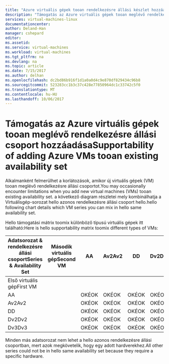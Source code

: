 ```yaml
---
title: "Azure virtuális gépek tooan rendelkezésre állási készlet hozzáadásának aaaSupportability |} Microsoft Docs"
description: "Támogatás az Azure virtuális gépek tooan meglévő rendelkezésre állási csoport hozzáadása."
services: virtual-machines-linux
documentationcenter: 
author: Deland-Han
manager: cshepard
editor: 
ms.assetid: 
ms.service: virtual-machines
ms.workload: virtual-machines
ms.tgt_pltfrm: na
ms.devlang: na
ms.topic: article
ms.date: 7/15/2017
ms.author: delhan
ms.openlocfilehash: dc2bd86b916f1d1a0a0d4c9e870df829434c96b8
ms.sourcegitcommit: 523283cc1b3c37c428e77850964dc1c33742c5f0
ms.translationtype: MT
ms.contentlocale: hu-HU
ms.lasthandoff: 10/06/2017
---
```

# <a name="supportability-of-adding-azure-vms-tooan-existing-availability-set"></a><span data-ttu-id="93d76-103">Támogatás az Azure virtuális gépek tooan meglévő rendelkezésre állási csoport hozzáadása</span><span class="sxs-lookup"><span data-stu-id="93d76-103">Supportability of adding Azure VMs tooan existing availability set</span></span>

<span data-ttu-id="93d76-104">Alkalmanként felmerülhet a korlátozások, amikor új virtuális gépek (VM) tooan meglévő rendelkezésre állási csoportot.</span><span class="sxs-lookup"><span data-stu-id="93d76-104">You may occasionally encounter limitations when you add new virtual machines (VMs) tooan existing availability set.</span></span> <span data-ttu-id="93d76-105">a következő diagram részletei mely kombinálhatja a Virtuálisgép-sorozat hello azonos rendelkezésre állási csoport hello.</span><span class="sxs-lookup"><span data-stu-id="93d76-105">hello following chart details which VM series you can mix in hello same availability set.</span></span>

<span data-ttu-id="93d76-106">Hello támogatási mátrix toomix különböző típusú virtuális gépek itt található:</span><span class="sxs-lookup"><span data-stu-id="93d76-106">Here is hello supportability matrix toomix different types of VMs:</span></span>

<span data-ttu-id="93d76-107">Adatsorozat & rendelkezésre állási csoport</span><span class="sxs-lookup"><span data-stu-id="93d76-107">Series & Availability Set</span></span>|<span data-ttu-id="93d76-108">Második virtuális gép</span><span class="sxs-lookup"><span data-stu-id="93d76-108">Second VM</span></span>|<span data-ttu-id="93d76-109">A</span><span class="sxs-lookup"><span data-stu-id="93d76-109">A</span></span>|<span data-ttu-id="93d76-110">Av2</span><span class="sxs-lookup"><span data-stu-id="93d76-110">Av2</span></span>|<span data-ttu-id="93d76-111">D</span><span class="sxs-lookup"><span data-stu-id="93d76-111">D</span></span>|<span data-ttu-id="93d76-112">Dv2</span><span class="sxs-lookup"><span data-stu-id="93d76-112">Dv2</span></span>|<span data-ttu-id="93d76-113">Dv3</span><span class="sxs-lookup"><span data-stu-id="93d76-113">Dv3</span></span>|
|---|---|---|---|---|---|---|
|<span data-ttu-id="93d76-114">Első virtuális gép</span><span class="sxs-lookup"><span data-stu-id="93d76-114">First VM</span></span>|||||||
|<span data-ttu-id="93d76-115">A</span><span class="sxs-lookup"><span data-stu-id="93d76-115">A</span></span>||<span data-ttu-id="93d76-116">OKÉ</span><span class="sxs-lookup"><span data-stu-id="93d76-116">OK</span></span>|<span data-ttu-id="93d76-117">OKÉ</span><span class="sxs-lookup"><span data-stu-id="93d76-117">OK</span></span>|<span data-ttu-id="93d76-118">OKÉ</span><span class="sxs-lookup"><span data-stu-id="93d76-118">OK</span></span>|<span data-ttu-id="93d76-119">OKÉ</span><span class="sxs-lookup"><span data-stu-id="93d76-119">OK</span></span>|<span data-ttu-id="93d76-120">OKÉ</span><span class="sxs-lookup"><span data-stu-id="93d76-120">OK</span></span>|
|<span data-ttu-id="93d76-121">Av2</span><span class="sxs-lookup"><span data-stu-id="93d76-121">Av2</span></span>||<span data-ttu-id="93d76-122">OKÉ</span><span class="sxs-lookup"><span data-stu-id="93d76-122">OK</span></span>|<span data-ttu-id="93d76-123">OKÉ</span><span class="sxs-lookup"><span data-stu-id="93d76-123">OK</span></span>|<span data-ttu-id="93d76-124">OKÉ</span><span class="sxs-lookup"><span data-stu-id="93d76-124">OK</span></span>|<span data-ttu-id="93d76-125">OKÉ</span><span class="sxs-lookup"><span data-stu-id="93d76-125">OK</span></span>|<span data-ttu-id="93d76-126">OKÉ</span><span class="sxs-lookup"><span data-stu-id="93d76-126">OK</span></span>|
|<span data-ttu-id="93d76-127">D</span><span class="sxs-lookup"><span data-stu-id="93d76-127">D</span></span>||<span data-ttu-id="93d76-128">OKÉ</span><span class="sxs-lookup"><span data-stu-id="93d76-128">OK</span></span>|<span data-ttu-id="93d76-129">OKÉ</span><span class="sxs-lookup"><span data-stu-id="93d76-129">OK</span></span>|<span data-ttu-id="93d76-130">OKÉ</span><span class="sxs-lookup"><span data-stu-id="93d76-130">OK</span></span>|<span data-ttu-id="93d76-131">OKÉ</span><span class="sxs-lookup"><span data-stu-id="93d76-131">OK</span></span>|<span data-ttu-id="93d76-132">OKÉ</span><span class="sxs-lookup"><span data-stu-id="93d76-132">OK</span></span>|
|<span data-ttu-id="93d76-133">Dv2</span><span class="sxs-lookup"><span data-stu-id="93d76-133">Dv2</span></span>||<span data-ttu-id="93d76-134">OKÉ</span><span class="sxs-lookup"><span data-stu-id="93d76-134">OK</span></span>|<span data-ttu-id="93d76-135">OKÉ</span><span class="sxs-lookup"><span data-stu-id="93d76-135">OK</span></span>|<span data-ttu-id="93d76-136">OKÉ</span><span class="sxs-lookup"><span data-stu-id="93d76-136">OK</span></span>|<span data-ttu-id="93d76-137">OKÉ</span><span class="sxs-lookup"><span data-stu-id="93d76-137">OK</span></span>|<span data-ttu-id="93d76-138">OKÉ</span><span class="sxs-lookup"><span data-stu-id="93d76-138">OK</span></span>|
|<span data-ttu-id="93d76-139">Dv3</span><span class="sxs-lookup"><span data-stu-id="93d76-139">Dv3</span></span>||<span data-ttu-id="93d76-140">OKÉ</span><span class="sxs-lookup"><span data-stu-id="93d76-140">OK</span></span>|<span data-ttu-id="93d76-141">OKÉ</span><span class="sxs-lookup"><span data-stu-id="93d76-141">OK</span></span>|<span data-ttu-id="93d76-142">OKÉ</span><span class="sxs-lookup"><span data-stu-id="93d76-142">OK</span></span>|<span data-ttu-id="93d76-143">OKÉ</span><span class="sxs-lookup"><span data-stu-id="93d76-143">OK</span></span>|<span data-ttu-id="93d76-144">OKÉ</span><span class="sxs-lookup"><span data-stu-id="93d76-144">OK</span></span>|

<span data-ttu-id="93d76-145">Minden más adatsorozat nem lehet a hello azonos rendelkezésre állási csoportban, mert azok megkövetelik, hogy egy adott hardverekhez.</span><span class="sxs-lookup"><span data-stu-id="93d76-145">All other series could not be in hello same availability set because they require a specific hardware.</span></span>

